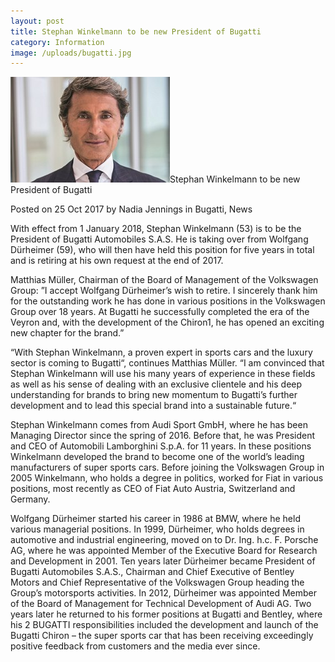 ```yaml
---
layout: post
title: Stephan Winkelmann to be new President of Bugatti
category: Information
image: /uploads/bugatti.jpg
---
```



![](/uploads/versions/bugatti-1---x----255-169x---.jpg)Stephan Winkelmann to be new President of Bugatti

Posted on 25 Oct 2017 by Nadia Jennings in Bugatti, News

With effect from 1 January 2018, Stephan Winkelmann (53) is to be the President of Bugatti Automobiles S.A.S. He is taking over from Wolfgang Dürheimer (59), who will then have held this position for five years in total and is retiring at his own request at the end of 2017.

Matthias Müller, Chairman of the Board of Management of the Volkswagen Group: ”I accept Wolfgang Dürheimer’s wish to retire. I sincerely thank him for the outstanding work he has done in various positions in the Volkswagen Group over 18 years. At Bugatti he successfully completed the era of the Veyron and, with the development of the Chiron1, he has opened an exciting new chapter for the brand.”

“With Stephan Winkelmann, a proven expert in sports cars and the luxury sector is coming to Bugatti“, continues Matthias Müller. “I am convinced that Stephan Winkelmann will use his many years of experience in these fields as well as his sense of dealing with an exclusive clientele and his deep understanding for brands to bring new momentum to Bugatti’s further development and to lead this special brand into a sustainable future.“

Stephan Winkelmann comes from Audi Sport GmbH, where he has been Managing Director since the spring of 2016. Before that, he was President and CEO of Automobili Lamborghini S.p.A. for 11 years. In these positions Winkelmann developed the brand to become one of the world’s leading manufacturers of super sports cars. Before joining the Volkswagen Group in 2005 Winkelmann, who holds a degree in politics, worked for Fiat in various positions, most recently as CEO of Fiat Auto Austria, Switzerland and Germany.

Wolfgang Dürheimer started his career in 1986 at BMW, where he held various managerial positions. In 1999, Dürheimer, who holds degrees in automotive and industrial engineering, moved on to Dr. Ing. h.c. F. Porsche AG, where he was appointed Member of the Executive Board for Research and Development in 2001. Ten years later Dürheimer became President of Bugatti Automobiles S.A.S., Chairman and Chief Executive of Bentley Motors and Chief Representative of the Volkswagen Group heading the Group’s motorsports activities. In 2012, Dürheimer was appointed Member of the Board of Management for Technical Development of Audi AG. Two years later he returned to his former positions at Bugatti and Bentley, where his 2 BUGATTI responsibilities included the development and launch of the Bugatti Chiron – the super sports car that has been receiving exceedingly positive feedback from customers and the media ever since.